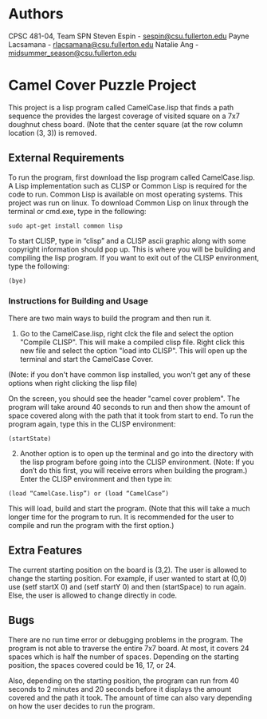 # Authors
CPSC 481-04, Team SPN
Steven Espin - sespin@csu.fullerton.edu
Payne Lacsamana - rlacsamana@csu.fullerton.edu
Natalie Ang - midsummer_season@csu.fullerton.edu

# Camel Cover Puzzle Project

This project is a lisp program called CamelCase.lisp that finds a path sequence the provides the largest coverage of visited square on a 7x7 doughnut chess board. (Note that the center square (at the row column location (3, 3)) 
is removed. 

## External Requirements

To run the program, first download the lisp program called CamelCase.lisp. A Lisp implementation such as CLISP or Common Lisp is required for the code to run. Common Lisp is available on most operating systems. This project was  run on linux. To download Common Lisp on linux through the terminal or cmd.exe, type in the following: 

```
sudo apt-get install common lisp
```

To start CLISP, type in “clisp” and a CLISP ascii graphic along with some copyright information should pop up. This is where you will be building and  compiling the lisp program.  If you want to exit out of the CLISP environment, type the following:

```
(bye)
```

### Instructions for Building and Usage

There are two main ways to build the program and then run it.

1. Go to the CamelCase.lisp, right clck the file and select the option "Compile  CLISP". This will make a compiled clisp file. Right click this new file and  select the option "load into CLISP". This will open up the terminal and start
the CamelCase Cover. 

(Note: if you don't have common lisp installed, you won't get any of these options when right clicking the lisp file)

On the screen, you should see the header "camel cover problem". The program will take around 40 seconds to run and then show the amount of space covered along with the path that it took from start to end. To run the program again, type this  in the CLISP environment:

```
(startState)
```

2. Another option is to open up the terminal and go into the directory with the lisp program before going into the CLISP environment. (Note: If you don’t do  this first, you will receive errors when building the program.) Enter the CLISP environment and then type in:

```
(load “CamelCase.lisp”) or (load “CamelCase”)
```

This will load, build and start the program. (Note that this will take a much  longer time for the program to run. It is recommended for the user to compile and run the program with the first option.) 

## Extra Features

The current starting position on the board is (3,2). The user is allowed to change the starting position. For example, if user wanted to start at (0,0) use (setf startX 0) and (setf startY 0) and then (startSpace) to run again. Else, the user is allowed to change directly in code.

## Bugs

There are no run time error or debugging problems in the program. The program is  not able to traverse the entire 7x7 board. At most, it covers 24 spaces which is half the number of spaces. Depending on the starting position, the spaces covered could be 16, 17, or 24.

Also, depending on the starting position, the program can run from 40 seconds to  2 minutes and 20 seconds before it displays the amount covered and the path it  took. The amount of time can also vary depending on how the user decides to run the program. 
